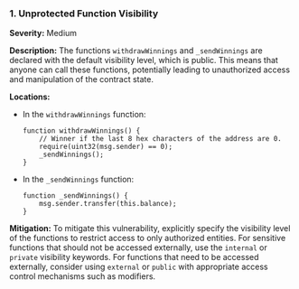 ### 1. **Unprotected Function Visibility**

**Severity:**
Medium

**Description:**
The functions `withdrawWinnings` and `_sendWinnings` are declared with the default visibility level, which is public. This means that anyone can call these functions, potentially leading to unauthorized access and manipulation of the contract state.

**Locations:**

- In the `withdrawWinnings` function:
  ```solidity
  function withdrawWinnings() {
      // Winner if the last 8 hex characters of the address are 0.
      require(uint32(msg.sender) == 0);
      _sendWinnings();
  }
  ```

- In the `_sendWinnings` function:
  ```solidity
  function _sendWinnings() {
      msg.sender.transfer(this.balance);
  }
  ```

**Mitigation:**
To mitigate this vulnerability, explicitly specify the visibility level of the functions to restrict access to only authorized entities. For sensitive functions that should not be accessed externally, use the `internal` or `private` visibility keywords. For functions that need to be accessed externally, consider using `external` or `public` with appropriate access control mechanisms such as modifiers.